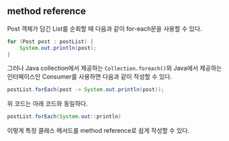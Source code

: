 ## method reference

Post 객체가 담긴 List를 순회할 때 다음과 같이 for-each문을 사용할 수 있다.

```java
for (Post post : postList) {
    System.out.println(post);
}
```

그러나 Java collection에서 제공하는 `Collection.foreach()`와 Java에서 제공하는 인터페이스인 Consumer를 사용하면 다음과 같이 작성할 수 있다.

```java
postList.forEach(post -> System.out.println(post));
```

위 코드는 아래 코드와 동일하다.

```java
postList.forEach(System.out::println)
```

이렇게 특정 클래스 메서드를 method reference로 쉽게 작성할 수 있다.
